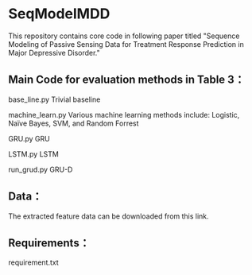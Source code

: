 # SeqModelMDD

This repository contains core code in following paper titled "Sequence Modeling of Passive Sensing Data for Treatment Response Prediction in Major Depressive Disorder."

## Main Code for evaluation methods in Table 3：

  base_line.py Trivial baseline
  
  machine_learn.py Various machine learning methods include: Logistic, Naïve Bayes, SVM, and Random Forrest
  
  GRU.py GRU
  
  LSTM.py LSTM
  
  run_grud.py GRU-D
  
  

## Data：

  The extracted feature data can be downloaded from this link.

## Requirements：

 requirement.txt
